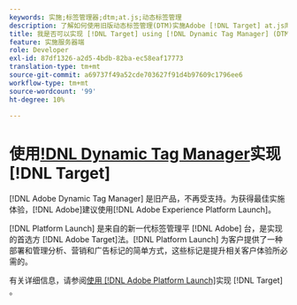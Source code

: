 ```yaml
---
keywords: 实施;标签管理器;dtm;at.js;动态标签管理
description: 了解如何使用旧版动态标签管理(DTM)实施Adobe [!DNL Target] at.js库。 Adobe启动是实现 [!DNL Target]的首选方法。
title: 我是否可以实现 [!DNL Target] using [!DNL Dynamic Tag Manager] (DTM)?
feature: 实施服务器端
role: Developer
exl-id: 87df1326-a2d5-4bdb-82ba-ec58eaf17773
translation-type: tm+mt
source-git-commit: a69737f49a52cde703627f91d4b97609c1796ee6
workflow-type: tm+mt
source-wordcount: '99'
ht-degree: 10%

---
```


# 使用[!DNL Dynamic Tag Manager](DTM)实现[!DNL Target]

[!DNL Adobe Dynamic Tag Manager] 是旧产品，不再受支持。为获得最佳实施体验，[!DNL Adobe]建议使用[!DNL Adobe Experience Platform Launch]。

[!DNL Platform Launch] 是来自的新一代标签管理平 [!DNL Adobe] 台，是实现的首选方 [!DNL Adobe Target]法。[!DNL Platform Launch] 为客户提供了一种部署和管理分析、营销和广告标记的简单方式，这些标记是提升相关客户体验所必需的。

有关详细信息，请参阅[使用 [!DNL Adobe Platform Launch]](/help/c-implementing-target/c-implementing-target-for-client-side-web/how-to-deployatjs/cmp-implementing-target-using-adobe-launch.md)实现 [!DNL Target] 。

